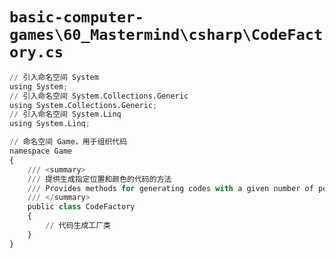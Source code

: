 # `basic-computer-games\60_Mastermind\csharp\CodeFactory.cs`

```py
// 引入命名空间 System
using System;
// 引入命名空间 System.Collections.Generic
using System.Collections.Generic;
// 引入命名空间 System.Linq
using System.Linq;

// 命名空间 Game，用于组织代码
namespace Game
{
    /// <summary>
    /// 提供生成指定位置和颜色的代码的方法
    /// Provides methods for generating codes with a given number of positions and colors.
    /// </summary>
    public class CodeFactory
    {
        // 代码生成工厂类
    }
}
```